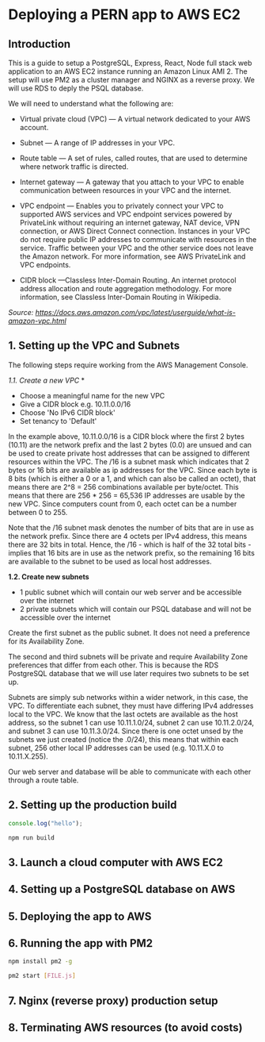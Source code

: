 # Deploying a PERN app to AWS EC2
## Introduction
This is a guide to setup a PostgreSQL, Express, React, Node full stack web application to an AWS EC2 instance running an Amazon Linux AMI 2. The setup will use PM2 as a cluster manager and NGINX as a reverse proxy. We will use RDS to deply the PSQL database.

We will need to understand what the following are:
* Virtual private cloud (VPC) — A virtual network dedicated to your AWS account.

* Subnet — A range of IP addresses in your VPC.

* Route table — A set of rules, called routes, that are used to determine where network traffic is directed.

* Internet gateway — A gateway that you attach to your VPC to enable communication between resources in your VPC and the internet.

* VPC endpoint — Enables you to privately connect your VPC to supported AWS services and VPC endpoint services powered by PrivateLink without requiring an internet gateway, NAT device, VPN connection, or AWS Direct Connect connection. Instances in your VPC do not require public IP addresses to communicate with resources in the service. Traffic between your VPC and the other service does not leave the Amazon network. For more information, see AWS PrivateLink and VPC endpoints.

* CIDR block —Classless Inter-Domain Routing. An internet protocol address allocation and route aggregation methodology. For more information, see Classless Inter-Domain Routing in Wikipedia.

_Source: https://docs.aws.amazon.com/vpc/latest/userguide/what-is-amazon-vpc.html_

## 1. Setting up the VPC and Subnets

The following steps require working from the AWS Management Console.

*1.1. Create a new VPC*
* 
* Choose a meaningful name for the new VPC
* Give a CIDR block e.g. 10.11.0.0/16
* Choose 'No IPv6 CIDR block'
* Set tenancy to 'Default'

In the example above, 10.11.0.0/16 is a CIDR block where the first 2 bytes (10.11) are the network prefix and the last 2 bytes (0.0) are unsued and can be used to create private host addresses that can be assigned to different resources within the VPC. The /16 is a subnet mask which indicates that 2 bytes or 16 bits are available as ip addresses for the VPC. Since each byte is 8 bits (which is either a 0 or a 1, and which can also be called an octet), that means there are 2^8 = 256 combinations available per byte/octet. This means that there are 256 * 256 = 65,536 IP addresses are usable by the new VPC. Since computers count from 0, each octet can be a number between 0 to 255.

Note that the /16 subnet mask denotes the number of bits that are in use as the network prefix. Since there are 4 octets per IPv4 address, this means there are 32 bits in total. Hence, the /16 - which is half of the 32 total bits - implies that 16 bits are in use as the network prefix, so the remaining 16 bits are available to the subnet to be used as local host addresses.

**1.2. Create new subnets**

* 1 public subnet which will contain our web server and be accessible over the internet
* 2 private subnets which will contain our PSQL database and will not be accessible over the internet

Create the first subnet as the public subnet. It does not need a preference for its Availability Zone.

The second and third subnets will be private and require Availability Zone preferences that differ from each other. This is because the RDS PostgreSQL database that we will use later requires two subnets to be set up.

Subnets are simply sub networks within a wider network, in this case, the VPC. To differentiate each subnet, they must have differing IPv4 addresses local to the VPC. We know that the last octets are available as the host address, so the subnet 1 can use 10.11.1.0/24, subnet 2 can use 10.11.2.0/24, and subnet 3 can use 10.11.3.0/24. Since there is one octet unsed by the subnets we just created (notice the .0/24), this means that within each subnet, 256 other local IP addresses can be used (e.g. 10.11.X.0 to 10.11.X.255).

Our web server and database will be able to communicate with each other through a route table.

## 2. Setting up the production build
```javascript
console.log("hello");
```

```bash
npm run build
```

## 3. Launch a cloud computer with AWS EC2

## 4. Setting up a PostgreSQL database on AWS

## 5. Deploying the app to AWS

## 6. Running the app with PM2
```bash
npm install pm2 -g
```

```bash
pm2 start [FILE.js]
```

## 7. Nginx (reverse proxy) production setup

## 8. Terminating AWS resources (to avoid costs)

